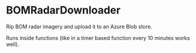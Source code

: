 # BOMRadarDownloader

Rip BOM radar imagery and upload it to an Azure Blob store. 

Runs inside functions (like in a timer based function every 10 minutes works well). 